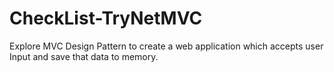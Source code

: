 # CheckList-TryNetMVC
Explore MVC Design Pattern to create a web application which accepts user Input and save that data to memory.
